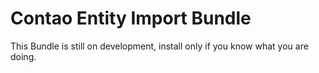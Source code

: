 # Contao Entity Import Bundle

This Bundle is still on development, install only if you know what you are doing.



